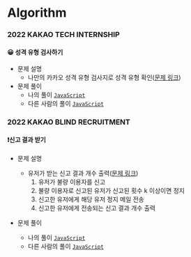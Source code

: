 # Algorithm

### 2022 KAKAO TECH INTERNSHIP
#### 😀 성격 유형 검사하기
- 문제 설명
  - 나만의 카카오 성격 유형 검사지로 성격 유형 확인([문제 링크](https://school.programmers.co.kr/learn/courses/30/lessons/118666))
- 문제 풀이
  - 나의 풀이 [`JavaScript`](https://github.com/hansj204/Algorithm/blob/master/2022%20KAKAO%20TECH%20INTERNSHIP/mbti_me.js)
  - 다른 사람의 풀이 [`JavaScript`](https://github.com/hansj204/Algorithm/blob/master/2022%20KAKAO%20TECH%20INTERNSHIP/mbti_other.js)
  
### 2022 KAKAO BLIND RECRUITMENT
  #### ❗신고 결과 받기
- 문제 설명
  - 유저가 받는 신고 결과 개수 출력([문제 링크](https://school.programmers.co.kr/learn/courses/30/lessons/92334))
    1. 유저가 불량 이용자를 신고
    2. 불량 이용자로 신고된 유저가 신고된 횟수 k 이상이면 정지
    3. 신고한 유저에게 해당 유저 정지 메일 전송
    4. 신고한 유저에게 전송되는 신고 결과 개수 출력 
  
- 문제 풀이
  - 나의 풀이 [`JavaScript`](https://github.com/hansj204/Algorithm/blob/master/2022%20KAKAO%20BLIND%20RECRUITMENT/report_me.js)
  - 다른 사람의 풀이 [`JavaScript`](https://github.com/hansj204/Algorithm/blob/master/2022%20KAKAO%20BLIND%20RECRUITMENT/report_other.js)
